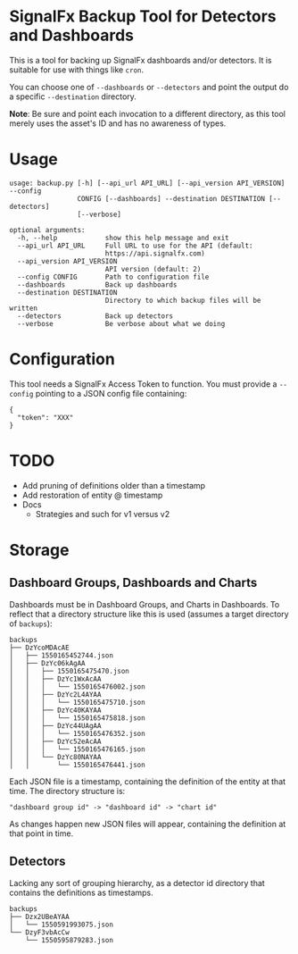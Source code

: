 # SignalFx Backup Tool for Detectors and Dashboards

This is a tool for backing up SignalFx dashboards and/or detectors. It is suitable for use with things like `cron`.

You can choose one of `--dashboards` or `--detectors` and point the output do a specific `--destination` directory.

**Note**: Be sure and point each invocation to a different directory, as this tool merely uses the asset's ID and has no awareness of types.

# Usage

```
usage: backup.py [-h] [--api_url API_URL] [--api_version API_VERSION] --config
                 CONFIG [--dashboards] --destination DESTINATION [--detectors]
                 [--verbose]

optional arguments:
  -h, --help            show this help message and exit
  --api_url API_URL     Full URL to use for the API (default:
                        https://api.signalfx.com)
  --api_version API_VERSION
                        API version (default: 2)
  --config CONFIG       Path to configuration file
  --dashboards          Back up dashboards
  --destination DESTINATION
                        Directory to which backup files will be written
  --detectors           Back up detectors
  --verbose             Be verbose about what we doing
```

# Configuration

This tool needs a SignalFx Access Token to function. You must provide a `--config` pointing to a JSON config file containing:
```
{
  "token": "XXX"
}
```

# TODO

* Add pruning of definitions older than a timestamp
* Add restoration of entity @ timestamp
* Docs
  * Strategies and such for v1 versus v2

# Storage

## Dashboard Groups, Dashboards and Charts

Dashboards must be in Dashboard Groups, and Charts in Dashboards. To reflect that a directory structure like this is used (assumes a target directory of `backups`):

```
backups                   
├── DzYcoMDAcAE
│   ├── 1550165452744.json
│   ├── DzYc06kAgAA
│   │   ├── 1550165475470.json
│   │   ├── DzYc1WxAcAA
│   │   │   └── 1550165476002.json
│   │   ├── DzYc2L4AYAA
│   │   │   └── 1550165475710.json
│   │   ├── DzYc40KAYAA
│   │   │   └── 1550165475818.json
│   │   ├── DzYc44UAgAA
│   │   │   └── 1550165476352.json
│   │   ├── DzYc52eAcAA
│   │   │   └── 1550165476165.json
│   │   └── DzYc80NAYAA
│   │       └── 1550165476441.json
```

Each JSON file is a timestamp, containing the definition of the entity at that time. The directory structure is:
```
"dashboard group id" -> "dashboard id" -> "chart id"
```

As changes happen new JSON files will appear, containing the definition at that point in time.

## Detectors

Lacking any sort of grouping hierarchy, as a detector id directory that contains the definitions as timestamps.

```
backups
├── Dzx2UBeAYAA
│   └── 1550591993075.json
└── DzyF3vbAcCw
    └── 1550595879283.json
```
